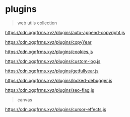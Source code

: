 # plugins

> web utils collection


https://cdn.xgqfrms.xyz/plugins/auto-append-copyright.js

https://cdn.xgqfrms.xyz/plugins/copyYear

https://cdn.xgqfrms.xyz/plugins/cookies.js

https://cdn.xgqfrms.xyz/plugins/custom-log.js

https://cdn.xgqfrms.xyz/plugins/getfullyear.js

https://cdn.xgqfrms.xyz/plugins/locked-debugger.js

https://cdn.xgqfrms.xyz/plugins/seo-flag.js


> canvas

https://cdn.xgqfrms.xyz/plugins/cursor-effects.js

